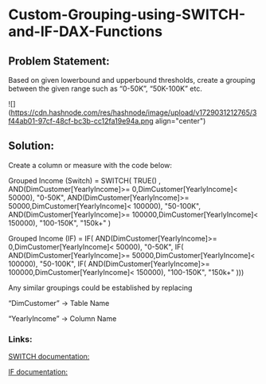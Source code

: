 # Custom-Grouping-using-SWITCH-and-IF-DAX-Functions
## Problem Statement:

Based on given lowerbound and upperbound thresholds, create a grouping between the given range such as “0-50K”, “50K-100K” etc.

![](https://cdn.hashnode.com/res/hashnode/image/upload/v1729031212765/3f44ab01-97cf-48cf-bc3b-cc12fa19e94a.png align="center")

## Solution:

Create a column or measure with the code below:

Grouped Income (Switch) = SWITCH( TRUE() , AND(DimCustomer\[YearlyIncome\]&gt;= 0,DimCustomer\[YearlyIncome\]&lt; 50000), "0-50K", AND(DimCustomer\[YearlyIncome\]&gt;= 50000,DimCustomer\[YearlyIncome\]&lt; 100000), "50-100K", AND(DimCustomer\[YearlyIncome\]&gt;= 100000,DimCustomer\[YearlyIncome\]&lt; 150000), "100-150K", "150k+" )

Grouped Income (IF) = IF( AND(DimCustomer\[YearlyIncome\]&gt;= 0,DimCustomer\[YearlyIncome\]&lt; 50000), "0-50K", IF( AND(DimCustomer\[YearlyIncome\]&gt;= 50000,DimCustomer\[YearlyIncome\]&lt; 100000), "50-100K", IF( AND(DimCustomer\[YearlyIncome\]&gt;= 100000,DimCustomer\[YearlyIncome\]&lt; 150000), "100-150K", "150k+" )))

Any similar groupings could be established by replacing

“DimCustomer” → Table Name

“YearlyIncome” → Column Name

### Links:

[SWITCH documentation:](https://learn.microsoft.com/en-us/dax/switch-function-dax)

[IF documentation:](https://learn.microsoft.com/en-us/dax/if-function-dax)

